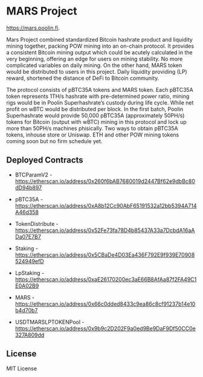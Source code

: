 # MARS Project

https://mars.poolin.fi. 

Mars Project combined standardized Bitcoin hashrate product and liquidity mining together,  packing POW mining into an on-chain protocol.
It provides a consistent Bitcoin mining output which could be acutely calculated in the very beginning, offering an edge for users on mining stability. 
No more complicated variables on daily mining. On the other hand, MARS token would be distributed to users in this project. 
Daily liquidity providing (LP) reward, shortened the distance of DeFi to Bitcoin community.

The protocol consists of pBTC35A tokens and MARS token. Each pBTC35A token represents 1TH/s hashrate with pre-determined power ratio, mining rigs would be in Poolin Superhashrate’s custody during life cycle. 
While net profit on wBTC would be distributed per block. In the first batch, Poolin Superhashrate would provide 50,000 pBTC35A (approximately 50PH/s) tokens for Bitcoin (output with wBTC) mining in this protocol and lock up more than 50PH/s machines phisically. 
Two ways to obtain pBTC35A tokens, inhouse store or Uniswap. ETH and other POW mining tokens coming soon but no firm schedule yet.

## Deployed Contracts

- BTCParamV2 - https://etherscan.io/address/0x260f6bAB7680019d2447Bf62e9dbBc80dD94b897
- pBTC35A - https://etherscan.io/address/0xA8b12Cc90AbF65191532a12bb5394A714A46d358
- TokenDistribute - https://etherscan.io/address/0x52Fe73fa78D4b85437A33a7DcbdA16aADa07E7B7
- Staking - https://etherscan.io/address/0x5CBaDe4D03Ea436F792E9f939E70908524949efD
- LpStaking - https://etherscan.io/address/0xaE26170200ec3aE66B8AfAa87f2FA49C1E0A02B9

- MARS - https://etherscan.io/address/0x66c0dded8433c9ea86c8cf91237b14e10b4d70b7
- USDTMARSLPTOKENPool - https://etherscan.io/address/0x9b9c2D202F9a0ed9Be9DaF9Df50CC0e327A809dd

## License

MIT License
